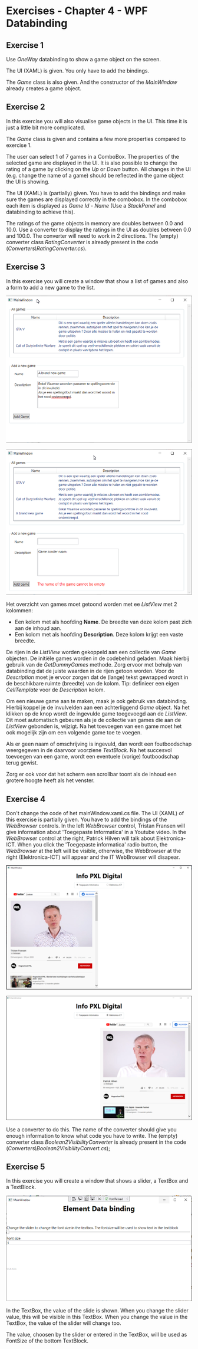 # Exercises - Chapter 4 - WPF Databinding

## Exercise 1
Use *OneWay* databinding to show a game object on the screen. 

The UI (XAML) is given. You only have to add the bindings.

The *Game* class is also given. And the constructor of the *MainWindow* already creates a game object.

## Exercise 2
In this exercise you will also visualise game objects in the UI.
This time it is just a little bit more complicated.

The *Game* class is given and contains a few more properties compared to exercise 1.

The user can select 1 of 7 games in a ComboBox. The properties of the selected game are displayed in the UI. 
It is also possible to change the rating of a game by clicking on the *Up* or *Down* button. 
All changes in the UI (e.g. change the name of a game) should be reflected in the game object the UI is showing.

The UI (XAML) is (partially) given. You have to add the bindings and make sure the games are displayed correctly in the combobox. 
In the combobox each item is displayed as *Game Id - Name* (Use a *StackPanel* and databinding to achieve this).

The ratings of the game objects in memory are doubles between 0.0 and 10.0. 
Use a converter to display the ratings in the UI as doubles between 0.0 and 100.0. 
The converter will need to work in 2 directions. 
The (empty) converter class *RatingConverter* is already present in the code (*Converters\RatingConverter.cs*). 

## Exercise 3
In this exercise you will create a window that show a list of games and also a form to add a new game to the list. 

![Main Window](images/MainWindow_exercise3.png)

![Main Window - invalid input](images/MainWindow_exercise3_2.png)

Het overzicht van games moet getoond worden met ee *ListView* met 2 kolommen: 
* Een kolom met als hoofding **Name**. De breedte van deze kolom past zich aan de inhoud aan.
* Een kolom met als hoofding **Description**. Deze kolom krijgt een vaste breedte. 

De rijen in de *ListView* worden gekoppeld aan een collectie van *Game* objecten. 
De initiële games worden in de codebehind geladen. Maak hierbij gebruik van de *GetDummyGames* methode. 
Zorg ervoor met behulp van databinding dat de juiste waarden in de rijen getoon worden. 
Voor de *Description* moet je ervoor zorgen dat de (lange) tekst gewrapped wordt in de beschikbare ruimte (breedte) van de kolom. Tip: definieer een eigen *CellTemplate* voor de *Description* kolom.

Om een nieuwe game aan te maken, maak je ook gebruik van databinding. Hierbij koppel je de invulvelden aan een achterliggend *Game* object. 
Na het klikken op de knop wordt de ingevulde game toegevoegd aan de *ListView*. Dit moet automatisch gebeuren als je de collectie van games die aan de *ListView* gebonden is, wijzigt. 
Na het toevoegen van een game moet het ook mogelijk zijn om een volgende game toe te voegen.

Als er geen naam of omschrijving is ingevuld, dan wordt een foutboodschap weergegeven in de daarvoor voorziene *TextBlock*. 
Na het succesvol toevoegen van een game, wordt een eventuele (vorige) foutboodschap terug gewist. 

Zorg er ook voor dat het scherm een scrollbar toont als de inhoud een grotere hoogte heeft als het venster.


## Exercise 4
Don't change the code of het mainWindow.xaml.cs file.
The UI (XAML) of this exercise is partially given. You have to add the bindings of the *WebBrowser* controls. 
In the left *WebBrowser* control, Tristan Fransen will give information about 'Toegepaste Informatica' in a Youtube video. 
In the *WebBrowse*r control at the right, Patrick Hilven will talk about Elektronica-ICT.
When you click the 'Toegepaste informatica' radio button, the *WebBrowser* at the left will be visible, otherwise, the WebBrowser at the right (Elektronica-ICT) will appear and the IT WebBrowser will disapear.

![Main Window](images/MainWindow_exercise4_IT.png)

![Main Window](images/MainWindow_exercise4_EA.png)

Use a converter to do this. The name of the converter should give you enough information to know what code you have to write.
The (empty) converter class *Boolean2VisibilityConverter* is already present in the code  (*Converters\Boolean2VisibilityConvert.cs*);

## Exercise 5
In this exercise you will create a window that shows a slider, a TextBox and a TextBlock.

![Main Window](images/MainWindow_exercise5.png)

In the TextBox, the value of the slide is shown. When you change the slider value, this will be visible in this TextBox.
When you change the value in the TextBox, the value of the slider will change too.

The value, choosen by the slider or entered in the TextBox, will be used as FontSize of the bottom TextBlock.
